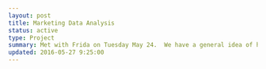```yaml
---
layout: post
title: Marketing Data Analysis
status: active
type: Project
summary: Met with Frida on Tuesday May 24.  We have a general idea of her project needs, and we've decided that she'll access the data through the Marketing Server that was setup for DiG consultants.  She now has access but I haven't informed her yet.  I'll need to spend some more time with her in the area of the TradeX data model.
updated: 2016-05-27 9:25:00
---
```


